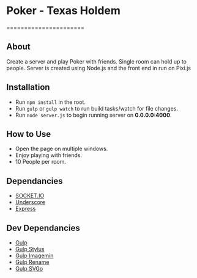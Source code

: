 # Poker - Texas Holdem
======================

## About
Create a server and play Poker with friends. Single room can hold up to people. Server is created using Node.js and the front end in run on Pixi.js

## Installation

- Run `npm install` in the root.
- Run `gulp` or `gulp watch` to run build tasks/watch for file changes.
- Run `node server.js` to begin running server on **0.0.0.0:4000**.


## How to Use
- Open the page on multiple windows.
- Enjoy playing with friends.
- 10 People per room.

## Dependancies

- [SOCKET.IO](http://socket.io/)
- [Underscore](underscorejs.org/)
- [Express](http://expressjs.com/)


## Dev Dependancies

- [Gulp](gulpjs.com)
- [Gulp Stylus](https://www.npmjs.org/package/stylus)
- [Gulp Imagemin](https://www.npmjs.com/package/gulp-imagemin)
- [Gulp Rename](https://www.npmjs.com/package/gulp-rename)
- [Gulp SVGo](https://www.npmjs.com/package/gulp-svgo)
